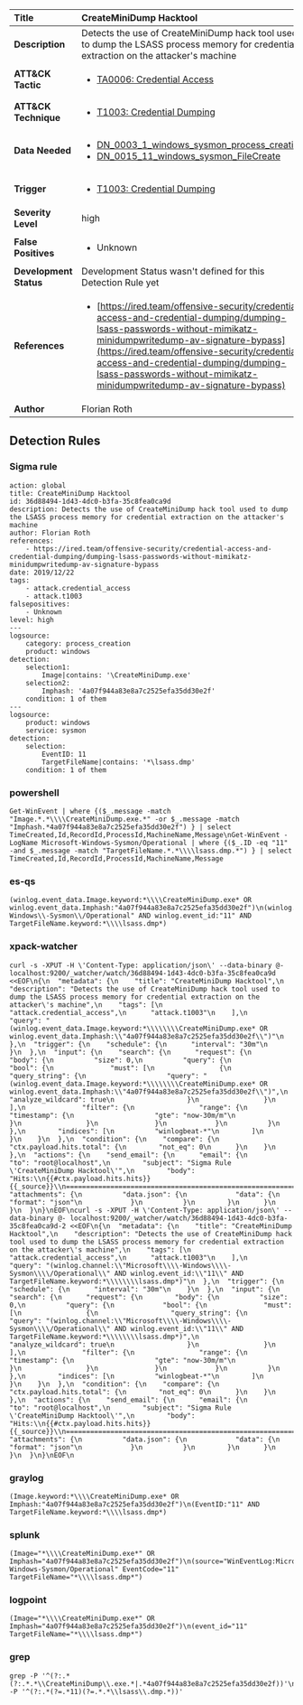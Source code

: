 | Title                    | CreateMiniDump Hacktool       |
|:-------------------------|:------------------|
| **Description**          | Detects the use of CreateMiniDump hack tool used to dump the LSASS process memory for credential extraction on the attacker's machine |
| **ATT&amp;CK Tactic**    |  <ul><li>[TA0006: Credential Access](https://attack.mitre.org/tactics/TA0006)</li></ul>  |
| **ATT&amp;CK Technique** | <ul><li>[T1003: Credential Dumping](https://attack.mitre.org/techniques/T1003)</li></ul>  |
| **Data Needed**          | <ul><li>[DN_0003_1_windows_sysmon_process_creation](../Data_Needed/DN_0003_1_windows_sysmon_process_creation.md)</li><li>[DN_0015_11_windows_sysmon_FileCreate](../Data_Needed/DN_0015_11_windows_sysmon_FileCreate.md)</li></ul>  |
| **Trigger**              | <ul><li>[T1003: Credential Dumping](../Triggers/T1003.md)</li></ul>  |
| **Severity Level**       | high |
| **False Positives**      | <ul><li>Unknown</li></ul>  |
| **Development Status**   |  Development Status wasn't defined for this Detection Rule yet  |
| **References**           | <ul><li>[https://ired.team/offensive-security/credential-access-and-credential-dumping/dumping-lsass-passwords-without-mimikatz-minidumpwritedump-av-signature-bypass](https://ired.team/offensive-security/credential-access-and-credential-dumping/dumping-lsass-passwords-without-mimikatz-minidumpwritedump-av-signature-bypass)</li></ul>  |
| **Author**               | Florian Roth |


## Detection Rules

### Sigma rule

```
action: global
title: CreateMiniDump Hacktool
id: 36d88494-1d43-4dc0-b3fa-35c8fea0ca9d
description: Detects the use of CreateMiniDump hack tool used to dump the LSASS process memory for credential extraction on the attacker's machine
author: Florian Roth
references:
    - https://ired.team/offensive-security/credential-access-and-credential-dumping/dumping-lsass-passwords-without-mimikatz-minidumpwritedump-av-signature-bypass
date: 2019/12/22
tags:
    - attack.credential_access
    - attack.t1003
falsepositives:
    - Unknown
level: high
---
logsource:
    category: process_creation
    product: windows
detection:
    selection1: 
        Image|contains: '\CreateMiniDump.exe'
    selection2:
        Imphash: '4a07f944a83e8a7c2525efa35dd30e2f'
    condition: 1 of them
---
logsource:
    product: windows
    service: sysmon
detection:
    selection:
        EventID: 11
        TargetFileName|contains: '*\lsass.dmp'
    condition: 1 of them

```





### powershell
    
```
Get-WinEvent | where {($_.message -match "Image.*.*\\\\CreateMiniDump.exe.*" -or $_.message -match "Imphash.*4a07f944a83e8a7c2525efa35dd30e2f") } | select TimeCreated,Id,RecordId,ProcessId,MachineName,Message\nGet-WinEvent -LogName Microsoft-Windows-Sysmon/Operational | where {($_.ID -eq "11" -and $_.message -match "TargetFileName.*.*\\\\lsass.dmp.*") } | select TimeCreated,Id,RecordId,ProcessId,MachineName,Message
```


### es-qs
    
```
(winlog.event_data.Image.keyword:*\\\\CreateMiniDump.exe* OR winlog.event_data.Imphash:"4a07f944a83e8a7c2525efa35dd30e2f")\n(winlog.channel:"Microsoft\\-Windows\\-Sysmon\\/Operational" AND winlog.event_id:"11" AND TargetFileName.keyword:*\\\\lsass.dmp*)
```


### xpack-watcher
    
```
curl -s -XPUT -H \'Content-Type: application/json\' --data-binary @- localhost:9200/_watcher/watch/36d88494-1d43-4dc0-b3fa-35c8fea0ca9d <<EOF\n{\n  "metadata": {\n    "title": "CreateMiniDump Hacktool",\n    "description": "Detects the use of CreateMiniDump hack tool used to dump the LSASS process memory for credential extraction on the attacker\'s machine",\n    "tags": [\n      "attack.credential_access",\n      "attack.t1003"\n    ],\n    "query": "(winlog.event_data.Image.keyword:*\\\\\\\\CreateMiniDump.exe* OR winlog.event_data.Imphash:\\"4a07f944a83e8a7c2525efa35dd30e2f\\")"\n  },\n  "trigger": {\n    "schedule": {\n      "interval": "30m"\n    }\n  },\n  "input": {\n    "search": {\n      "request": {\n        "body": {\n          "size": 0,\n          "query": {\n            "bool": {\n              "must": [\n                {\n                  "query_string": {\n                    "query": "(winlog.event_data.Image.keyword:*\\\\\\\\CreateMiniDump.exe* OR winlog.event_data.Imphash:\\"4a07f944a83e8a7c2525efa35dd30e2f\\")",\n                    "analyze_wildcard": true\n                  }\n                }\n              ],\n              "filter": {\n                "range": {\n                  "timestamp": {\n                    "gte": "now-30m/m"\n                  }\n                }\n              }\n            }\n          }\n        },\n        "indices": [\n          "winlogbeat-*"\n        ]\n      }\n    }\n  },\n  "condition": {\n    "compare": {\n      "ctx.payload.hits.total": {\n        "not_eq": 0\n      }\n    }\n  },\n  "actions": {\n    "send_email": {\n      "email": {\n        "to": "root@localhost",\n        "subject": "Sigma Rule \'CreateMiniDump Hacktool\'",\n        "body": "Hits:\\n{{#ctx.payload.hits.hits}}{{_source}}\\n================================================================================\\n{{/ctx.payload.hits.hits}}",\n        "attachments": {\n          "data.json": {\n            "data": {\n              "format": "json"\n            }\n          }\n        }\n      }\n    }\n  }\n}\nEOF\ncurl -s -XPUT -H \'Content-Type: application/json\' --data-binary @- localhost:9200/_watcher/watch/36d88494-1d43-4dc0-b3fa-35c8fea0ca9d-2 <<EOF\n{\n  "metadata": {\n    "title": "CreateMiniDump Hacktool",\n    "description": "Detects the use of CreateMiniDump hack tool used to dump the LSASS process memory for credential extraction on the attacker\'s machine",\n    "tags": [\n      "attack.credential_access",\n      "attack.t1003"\n    ],\n    "query": "(winlog.channel:\\"Microsoft\\\\-Windows\\\\-Sysmon\\\\/Operational\\" AND winlog.event_id:\\"11\\" AND TargetFileName.keyword:*\\\\\\\\lsass.dmp*)"\n  },\n  "trigger": {\n    "schedule": {\n      "interval": "30m"\n    }\n  },\n  "input": {\n    "search": {\n      "request": {\n        "body": {\n          "size": 0,\n          "query": {\n            "bool": {\n              "must": [\n                {\n                  "query_string": {\n                    "query": "(winlog.channel:\\"Microsoft\\\\-Windows\\\\-Sysmon\\\\/Operational\\" AND winlog.event_id:\\"11\\" AND TargetFileName.keyword:*\\\\\\\\lsass.dmp*)",\n                    "analyze_wildcard": true\n                  }\n                }\n              ],\n              "filter": {\n                "range": {\n                  "timestamp": {\n                    "gte": "now-30m/m"\n                  }\n                }\n              }\n            }\n          }\n        },\n        "indices": [\n          "winlogbeat-*"\n        ]\n      }\n    }\n  },\n  "condition": {\n    "compare": {\n      "ctx.payload.hits.total": {\n        "not_eq": 0\n      }\n    }\n  },\n  "actions": {\n    "send_email": {\n      "email": {\n        "to": "root@localhost",\n        "subject": "Sigma Rule \'CreateMiniDump Hacktool\'",\n        "body": "Hits:\\n{{#ctx.payload.hits.hits}}{{_source}}\\n================================================================================\\n{{/ctx.payload.hits.hits}}",\n        "attachments": {\n          "data.json": {\n            "data": {\n              "format": "json"\n            }\n          }\n        }\n      }\n    }\n  }\n}\nEOF\n
```


### graylog
    
```
(Image.keyword:*\\\\CreateMiniDump.exe* OR Imphash:"4a07f944a83e8a7c2525efa35dd30e2f")\n(EventID:"11" AND TargetFileName.keyword:*\\\\lsass.dmp*)
```


### splunk
    
```
(Image="*\\\\CreateMiniDump.exe*" OR Imphash="4a07f944a83e8a7c2525efa35dd30e2f")\n(source="WinEventLog:Microsoft-Windows-Sysmon/Operational" EventCode="11" TargetFileName="*\\\\lsass.dmp*")
```


### logpoint
    
```
(Image="*\\\\CreateMiniDump.exe*" OR Imphash="4a07f944a83e8a7c2525efa35dd30e2f")\n(event_id="11" TargetFileName="*\\\\lsass.dmp*")
```


### grep
    
```
grep -P '^(?:.*(?:.*.*\\CreateMiniDump\\.exe.*|.*4a07f944a83e8a7c2525efa35dd30e2f))'\ngrep -P '^(?:.*(?=.*11)(?=.*.*\\lsass\\.dmp.*))'
```



